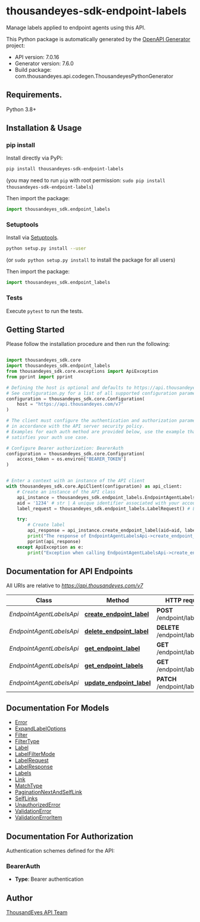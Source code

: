 # thousandeyes-sdk-endpoint-labels
Manage labels applied to endpoint agents using this API.


This Python package is automatically generated by the [OpenAPI Generator](https://openapi-generator.tech) project:

- API version: 7.0.16
- Generator version: 7.6.0
- Build package: com.thousandeyes.api.codegen.ThousandeyesPythonGenerator

## Requirements.

Python 3.8+

## Installation & Usage
### pip install

Install directly via PyPi:

```sh
pip install thousandeyes-sdk-endpoint-labels
```
(you may need to run `pip` with root permission: `sudo pip install thousandeyes-sdk-endpoint-labels`)

Then import the package:
```python
import thousandeyes_sdk.endpoint_labels
```

### Setuptools

Install via [Setuptools](http://pypi.python.org/pypi/setuptools).

```sh
python setup.py install --user
```
(or `sudo python setup.py install` to install the package for all users)

Then import the package:
```python
import thousandeyes_sdk.endpoint_labels
```

### Tests

Execute `pytest` to run the tests.

## Getting Started

Please follow the installation procedure and then run the following:

```python

import thousandeyes_sdk.core
import thousandeyes_sdk.endpoint_labels
from thousandeyes_sdk.core.exceptions import ApiException
from pprint import pprint

# Defining the host is optional and defaults to https://api.thousandeyes.com/v7
# See configuration.py for a list of all supported configuration parameters.
configuration = thousandeyes_sdk.core.Configuration(
    host = "https://api.thousandeyes.com/v7"
)

# The client must configure the authentication and authorization parameters
# in accordance with the API server security policy.
# Examples for each auth method are provided below, use the example that
# satisfies your auth use case.

# Configure Bearer authorization: BearerAuth
configuration = thousandeyes_sdk.core.Configuration(
    access_token = os.environ["BEARER_TOKEN"]
)


# Enter a context with an instance of the API client
with thousandeyes_sdk.core.ApiClient(configuration) as api_client:
    # Create an instance of the API class
    api_instance = thousandeyes_sdk.endpoint_labels.EndpointAgentLabelsApi(api_client)
    aid = '1234' # str | A unique identifier associated with your account group. You can retrieve your `AccountGroupId` from the `/account-groups` endpoint. Note that you must be assigned to the target account group. Specifying this parameter without being assigned to the target account group will result in an error response. (optional)
    label_request = thousandeyes_sdk.endpoint_labels.LabelRequest() # LabelRequest | Label settings (optional)

    try:
        # Create label
        api_response = api_instance.create_endpoint_label(aid=aid, label_request=label_request)
        print("The response of EndpointAgentLabelsApi->create_endpoint_label:\n")
        pprint(api_response)
    except ApiException as e:
        print("Exception when calling EndpointAgentLabelsApi->create_endpoint_label: %s\n" % e)

```

## Documentation for API Endpoints

All URIs are relative to *https://api.thousandeyes.com/v7*

Class | Method | HTTP request | Description
------------ | ------------- | ------------- | -------------
*EndpointAgentLabelsApi* | [**create_endpoint_label**](https://github.com/thousandeyes/thousandeyes-sdk-python//tree/main/thousandeyes-sdk-endpoint-labels/docs/EndpointAgentLabelsApi.md#create_endpoint_label) | **POST** /endpoint/labels | Create label
*EndpointAgentLabelsApi* | [**delete_endpoint_label**](https://github.com/thousandeyes/thousandeyes-sdk-python//tree/main/thousandeyes-sdk-endpoint-labels/docs/EndpointAgentLabelsApi.md#delete_endpoint_label) | **DELETE** /endpoint/labels/{id} | Delete label
*EndpointAgentLabelsApi* | [**get_endpoint_label**](https://github.com/thousandeyes/thousandeyes-sdk-python//tree/main/thousandeyes-sdk-endpoint-labels/docs/EndpointAgentLabelsApi.md#get_endpoint_label) | **GET** /endpoint/labels/{id} | Retrieve label
*EndpointAgentLabelsApi* | [**get_endpoint_labels**](https://github.com/thousandeyes/thousandeyes-sdk-python//tree/main/thousandeyes-sdk-endpoint-labels/docs/EndpointAgentLabelsApi.md#get_endpoint_labels) | **GET** /endpoint/labels | List labels
*EndpointAgentLabelsApi* | [**update_endpoint_label**](https://github.com/thousandeyes/thousandeyes-sdk-python//tree/main/thousandeyes-sdk-endpoint-labels/docs/EndpointAgentLabelsApi.md#update_endpoint_label) | **PATCH** /endpoint/labels/{id} | Update label


## Documentation For Models

 - [Error](https://github.com/thousandeyes/thousandeyes-sdk-python//tree/main/thousandeyes-sdk-endpoint-labels/docs/Error.md)
 - [ExpandLabelOptions](https://github.com/thousandeyes/thousandeyes-sdk-python//tree/main/thousandeyes-sdk-endpoint-labels/docs/ExpandLabelOptions.md)
 - [Filter](https://github.com/thousandeyes/thousandeyes-sdk-python//tree/main/thousandeyes-sdk-endpoint-labels/docs/Filter.md)
 - [FilterType](https://github.com/thousandeyes/thousandeyes-sdk-python//tree/main/thousandeyes-sdk-endpoint-labels/docs/FilterType.md)
 - [Label](https://github.com/thousandeyes/thousandeyes-sdk-python//tree/main/thousandeyes-sdk-endpoint-labels/docs/Label.md)
 - [LabelFilterMode](https://github.com/thousandeyes/thousandeyes-sdk-python//tree/main/thousandeyes-sdk-endpoint-labels/docs/LabelFilterMode.md)
 - [LabelRequest](https://github.com/thousandeyes/thousandeyes-sdk-python//tree/main/thousandeyes-sdk-endpoint-labels/docs/LabelRequest.md)
 - [LabelResponse](https://github.com/thousandeyes/thousandeyes-sdk-python//tree/main/thousandeyes-sdk-endpoint-labels/docs/LabelResponse.md)
 - [Labels](https://github.com/thousandeyes/thousandeyes-sdk-python//tree/main/thousandeyes-sdk-endpoint-labels/docs/Labels.md)
 - [Link](https://github.com/thousandeyes/thousandeyes-sdk-python//tree/main/thousandeyes-sdk-endpoint-labels/docs/Link.md)
 - [MatchType](https://github.com/thousandeyes/thousandeyes-sdk-python//tree/main/thousandeyes-sdk-endpoint-labels/docs/MatchType.md)
 - [PaginationNextAndSelfLink](https://github.com/thousandeyes/thousandeyes-sdk-python//tree/main/thousandeyes-sdk-endpoint-labels/docs/PaginationNextAndSelfLink.md)
 - [SelfLinks](https://github.com/thousandeyes/thousandeyes-sdk-python//tree/main/thousandeyes-sdk-endpoint-labels/docs/SelfLinks.md)
 - [UnauthorizedError](https://github.com/thousandeyes/thousandeyes-sdk-python//tree/main/thousandeyes-sdk-endpoint-labels/docs/UnauthorizedError.md)
 - [ValidationError](https://github.com/thousandeyes/thousandeyes-sdk-python//tree/main/thousandeyes-sdk-endpoint-labels/docs/ValidationError.md)
 - [ValidationErrorItem](https://github.com/thousandeyes/thousandeyes-sdk-python//tree/main/thousandeyes-sdk-endpoint-labels/docs/ValidationErrorItem.md)


<a id="documentation-for-authorization"></a>
## Documentation For Authorization


Authentication schemes defined for the API:
<a id="BearerAuth"></a>
### BearerAuth

- **Type**: Bearer authentication


## Author

<a href="mailto:api-team@thousandeyes.com">ThousandEyes API Team </a>


